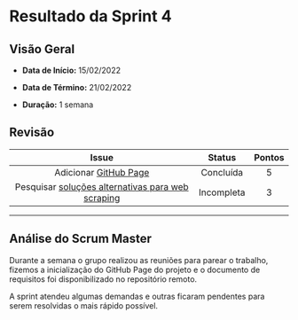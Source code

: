 # Resultado da Sprint 4

## Visão Geral

- **Data de Início:** 15/02/2022

- **Data de Término:** 21/02/2022

- **Duração:** 1 semana

## Revisão

|                                                 Issue                                                 |   Status   | Pontos |
| :---------------------------------------------------------------------------------------------------: | :--------: | :----: |
|               Adicionar [GitHub Page](https://github.com/fga-eps-mds/Tema-02/issues/61)               | Concluída  |   5    |
| Pesquisar [soluções alternativas para web scraping](https://github.com/fga-eps-mds/Tema-02/issues/69) | Incompleta |   3    |

---

## Análise do Scrum Master

Durante a semana o grupo realizou as reuniões para parear o trabalho, fizemos a inicialização do GitHub Page do projeto e o documento de requisitos foi disponibilizado no repositório remoto.

A sprint atendeu algumas demandas e outras ficaram pendentes para serem resolvidas o mais rápido possível.
